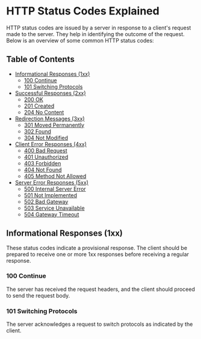 # HTTP Status Codes Explained

HTTP status codes are issued by a server in response to a client's request made to the server. They help in identifying the outcome of the request. Below is an overview of some common HTTP status codes:

## Table of Contents
- [Informational Responses (1xx)](#informational-responses-1xx)
  - [100 Continue](#100-continue)
  - [101 Switching Protocols](#101-switching-protocols)
- [Successful Responses (2xx)](#successful-responses-2xx)
  - [200 OK](#200-ok)
  - [201 Created](#201-created)
  - [204 No Content](#204-no-content)
- [Redirection Messages (3xx)](#redirection-messages-3xx)
  - [301 Moved Permanently](#301-moved-permanently)
  - [302 Found](#302-found)
  - [304 Not Modified](#304-not-modified)
- [Client Error Responses (4xx)](#client-error-responses-4xx)
  - [400 Bad Request](#400-bad-request)
  - [401 Unauthorized](#401-unauthorized)
  - [403 Forbidden](#403-forbidden)
  - [404 Not Found](#404-not-found)
  - [405 Method Not Allowed](#405-method-not-allowed)
- [Server Error Responses (5xx)](#server-error-responses-5xx)
  - [500 Internal Server Error](#500-internal-server-error)
  - [501 Not Implemented](#501-not-implemented)
  - [502 Bad Gateway](#502-bad-gateway)
  - [503 Service Unavailable](#503-service-unavailable)
  - [504 Gateway Timeout](#504-gateway-timeout)

## Informational Responses (1xx)
These status codes indicate a provisional response. The client should be prepared to receive one or more 1xx responses before receiving a regular response.

### 100 Continue
The server has received the request headers, and the client should proceed to send the request body.

### 101 Switching Protocols
The server acknowledges a request to switch protocols as indicated by the client.

